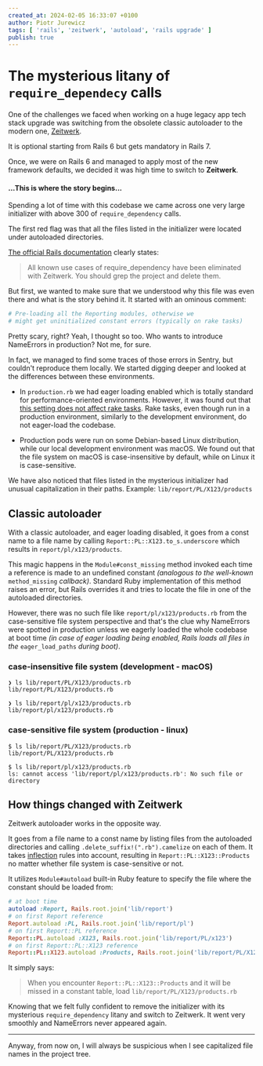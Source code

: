 ```yaml
---
created_at: 2024-02-05 16:33:07 +0100
author: Piotr Jurewicz
tags: [ 'rails', 'zeitwerk', 'autoload', 'rails upgrade' ]
publish: true
---
```


# The mysterious litany of `require_dependecy` calls

One of the challenges we faced when working on a huge legacy app tech stack upgrade was switching from the obsolete
classic autoloader to the modern one, [Zeitwerk](https://github.com/fxn/zeitwerk).

It is optional starting from Rails 6 but gets mandatory in Rails 7.

Once, we were on Rails 6 and managed to apply most of the new framework defaults, we decided it was high time to switch
to __Zeitwerk__.

#### ...This is where the story begins...

Spending a lot of time with this codebase we came across one very large initializer with above 300
of `require_dependency` calls.

The first red flag was that all the files listed in the initializer were located under autoloaded directories.

[The official Rails documentation](https://guides.rubyonrails.org/classic_to_zeitwerk_howto.html#delete-require-dependency-calls)
clearly states:
> All known use cases of require_dependency have been eliminated with Zeitwerk. You should grep the project and delete
> them.

But first, we wanted to make sure that we understood why this file was even there and what is the story behind it.
It started with an ominous comment:

```ruby
# Pre-loading all the Reporting modules, otherwise we
# might get uninitialized constant errors (typically on rake tasks)
```

Pretty scary, right? Yeah, I thought so too. Who wants to introduce NameErrors in production? Not me, for sure.

In fact, we managed to find some traces of those errors in Sentry, but couldn't reproduce them locally. We started
digging deeper and looked at the differences between these environments.

- In `production.rb` we had eager loading enabled which is totally standard for performance-oriented environments.
  However, it was found out
  that [this setting does not affect rake tasks](https://www.codegram.com/blog/rake-ignores-eager-loading-rails-config/).
  Rake tasks, even though run in a production environment, similarly to the development environment, do not eager-load
  the codebase.

- Production pods were run on some Debian-based Linux distribution, while our local development environment was macOS.
  We found out that the file system on macOS is case-insensitive by default, while on Linux it is case-sensitive.

We have also noticed that files listed in the mysterious initializer had unusual capitalization in their paths.
Example: `lib/report/PL/X123/products`

## Classic autoloader

With a classic autoloader, and eager loading disabled, it goes from a const name to a file name by
calling `Report::PL::X123.to_s.underscore` which results in `report/pl/x123/products`.

This magic happens in the `Module#const_missing` method invoked each time a reference is made to an undefined constant
_(analogous to the well-known_ `method_missing` _callback)_.
Standard Ruby implementation of this method raises an error, but Rails overrides it and tries to locate the file in one
of the autoloaded directories.

However, there was no such file like `report/pl/x123/products.rb` from the case-sensitive file system perspective and
that's the clue why NameErrors were spotted in production unless we eagerly loaded the whole codebase at boot time _(in
case of eager loading being enabled, Rails loads all files in the_ `eager_load_paths` _during boot)_.

### case-insensitive file system (development - macOS)

```
❯ ls lib/report/PL/X123/products.rb
lib/report/PL/X123/products.rb

❯ ls lib/report/pl/x123/products.rb
lib/report/pl/x123/products.rb
```

### case-sensitive file system (production - linux)

```
$ ls lib/report/PL/X123/products.rb
lib/report/PL/X123/products.rb

$ ls lib/report/pl/x123/products.rb
ls: cannot access 'lib/report/pl/x123/products.rb': No such file or directory
```

## How things changed with Zeitwerk

Zeitwerk autoloader works in the opposite way.

It goes from a file name to a const name by listing files from the autoloaded directories and
calling `.delete_suffix!(".rb").camelize` on each of them.
It takes [inflection](https://github.com/fxn/zeitwerk?tab=readme-ov-file#inflection) rules into account, resulting
in `Report::PL::X123::Products` no matter whether file system is case-sensitive or not.

It utilizes `Module#autoload` built-in Ruby feature to specify the file where the constant should be loaded from:

```ruby
# at boot time
autoload :Report, Rails.root.join('lib/report')
# on first Report reference
Report.autoload :PL, Rails.root.join('lib/report/pl')
# on first Report::PL reference
Report::PL.autoload :X123, Rails.root.join('lib/report/PL/x123')
# on first Report::PL::X123 reference
Report::PL::X123.autoload :Products, Rails.root.join('lib/report/PL/X123/products.rb')
```

It simply says:
> When you encounter `Report::PL::X123::Products` and it will be missed in a constant table,
> load `lib/report/PL/X123/products.rb`

Knowing that we felt fully confident to remove the initializer with its mysterious `require_dependency` litany and
switch to Zeitwerk. It went very smoothly and NameErrors never appeared again.
___
Anyway, from now on, I will always be suspicious when I see capitalized file names in the project tree.